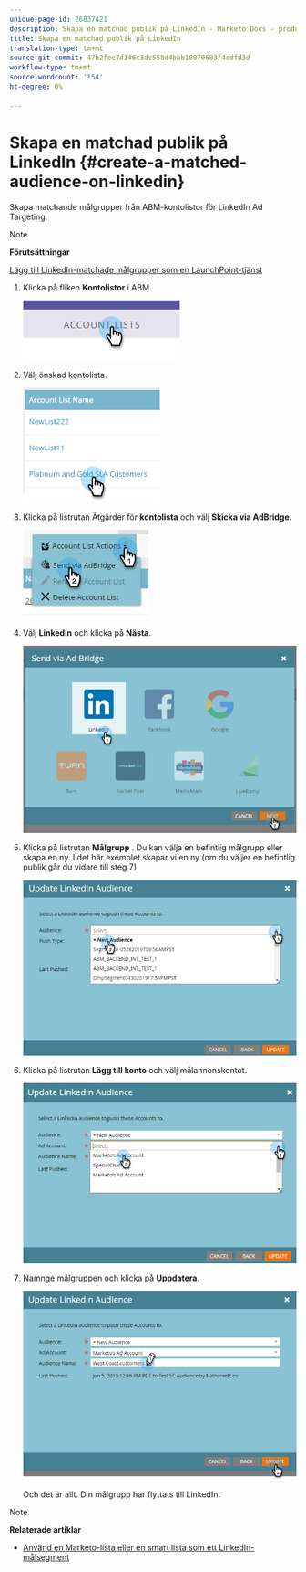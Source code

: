 ```yaml
---
unique-page-id: 26837421
description: Skapa en matchad publik på LinkedIn - Marketo Docs - produktdokumentation
title: Skapa en matchad publik på LinkedIn
translation-type: tm+mt
source-git-commit: 47b2fee7d146c3dc558d4bbb10070683f4cdfd3d
workflow-type: tm+mt
source-wordcount: '154'
ht-degree: 0%

---
```



# Skapa en matchad publik på LinkedIn {#create-a-matched-audience-on-linkedin}

Skapa matchande målgrupper från ABM-kontolistor för LinkedIn Ad Targeting.

>[!NOTE]
>
>**Förutsättningar**
>
>[Lägg till LinkedIn-matchade målgrupper som en LaunchPoint-tjänst](http://docs.marketo.com/x/I4Fy)

1. Klicka på fliken **Kontolistor** i ABM.

   ![](assets/one-1.png)

1. Välj önskad kontolista.

   ![](assets/two.png)

1. Klicka på listrutan Åtgärder för **kontolista** och välj **Skicka via AdBridge**.

   ![](assets/three-1.png)

1. Välj **LinkedIn** och klicka på **Nästa**.

   ![](assets/four-1.png)

1. Klicka på listrutan **Målgrupp** . Du kan välja en befintlig målgrupp eller skapa en ny. I det här exemplet skapar vi en ny (om du väljer en befintlig publik går du vidare till steg 7).

   ![](assets/five-1.png)

1. Klicka på listrutan **Lägg till konto** och välj målannonskontot.

   ![](assets/six-1.png)

1. Namnge målgruppen och klicka på **Uppdatera**.

   ![](assets/seven.png)

   Och det är allt. Din målgrupp har flyttats till LinkedIn.

>[!NOTE]
>
>**Relaterade artiklar**
>
>* [Använd en Marketo-lista eller en smart lista som ett LinkedIn-målsegment](http://docs.marketo.com/x/NIFy)

>



